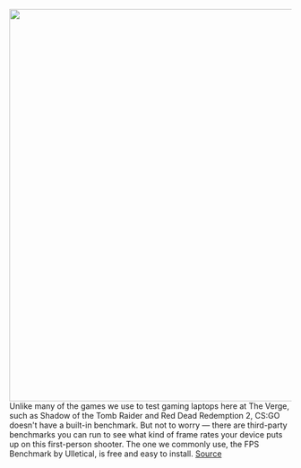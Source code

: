 <img src='https://cdn.vox-cdn.com/thumbor/3FqC1qAOfyCUICjwLurN7Pxc4SA=/0x0:2861x1241/1200x800/filters:focal(805x346:1261x802)/cdn.vox-cdn.com/uploads/chorus_image/image/70879201/csgo4.0.png' width='700px' /><br/>
Unlike many of the games we use to test gaming laptops here at The Verge, such as Shadow of the Tomb Raider and Red Dead Redemption 2, CS:GO doesn't have a built-in benchmark. But not to worry — there are third-party benchmarks you can run to see what kind of frame rates your device puts up on this first-person shooter. The one we commonly use, the FPS Benchmark by Ulletical, is free and easy to install.
<a href='https://www.theverge.com/23068848/how-to-ulletical-fps-benchmark-csgo-counterstrike-global-offensive'> Source <a/>
